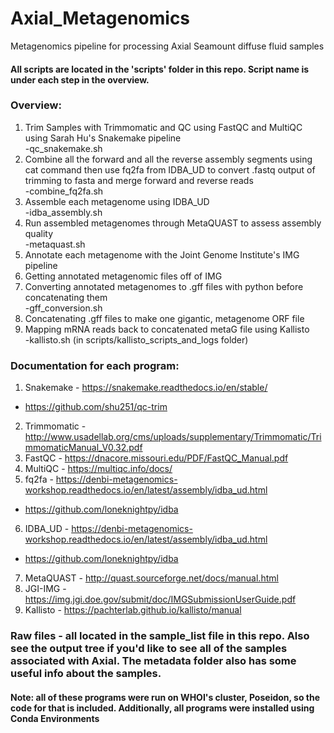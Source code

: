 # Axial_Metagenomics
Metagenomics pipeline for processing Axial Seamount diffuse fluid samples

#### All scripts are located in the 'scripts' folder in this repo. Script name is under each step in the overview. 

### Overview:  
1. Trim Samples with Trimmomatic and QC using FastQC and MultiQC using Sarah Hu's Snakemake pipeline  
-qc_snakemake.sh  
2. Combine all the forward and all the reverse assembly segments using cat command then use fq2fa from IDBA_UD to convert .fastq output of trimming to fasta and merge forward and reverse reads  
-combine_fq2fa.sh  
3. Assemble each metagenome using IDBA_UD  
-idba_assembly.sh  
4. Run assembled metagenomes through MetaQUAST to assess assembly quality  
-metaquast.sh  
5. Annotate each metagenome with the Joint Genome Institute's IMG pipeline   
7. Getting annotated metagenomic files off of IMG  
8. Converting annotated metagenomes to .gff files with python before concatenating them  
-gff_conversion.sh  
9. Concatenating .gff files to make one gigantic, metagenome ORF file  
10. Mapping mRNA reads back to concatenated metaG file using Kallisto  
-kallisto.sh (in scripts/kallisto_scripts_and_logs folder)  

### Documentation for each program:
1. Snakemake - https://snakemake.readthedocs.io/en/stable/  
- https://github.com/shu251/qc-trim  
2. Trimmomatic - http://www.usadellab.org/cms/uploads/supplementary/Trimmomatic/TrimmomaticManual_V0.32.pdf  
3. FastQC - https://dnacore.missouri.edu/PDF/FastQC_Manual.pdf  
4. MultiQC - https://multiqc.info/docs/  
5. fq2fa - https://denbi-metagenomics-workshop.readthedocs.io/en/latest/assembly/idba_ud.html
- https://github.com/loneknightpy/idba
6. IDBA_UD -  https://denbi-metagenomics-workshop.readthedocs.io/en/latest/assembly/idba_ud.html
- https://github.com/loneknightpy/idba  
7. MetaQUAST - http://quast.sourceforge.net/docs/manual.html
8. JGI-IMG - https://img.jgi.doe.gov/submit/doc/IMGSubmissionUserGuide.pdf
9. Kallisto - https://pachterlab.github.io/kallisto/manual

### Raw files - all located in the sample_list file in this repo. Also see the output tree if you'd like to see all of the samples associated with Axial. The metadata folder also has some useful info about the samples.

#### **Note: all of these programs were run on WHOI's cluster, Poseidon, so the code for that is included. Additionally, all programs were installed using Conda Environments** 
